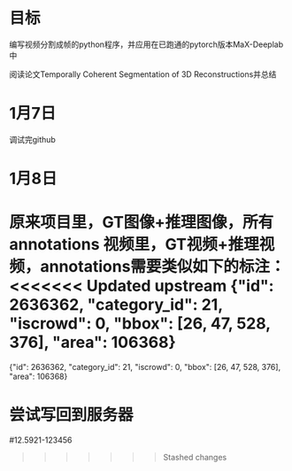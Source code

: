 # 目标
编写视频分割成帧的python程序，并应用在已跑通的pytorch版本MaX-Deeplab中

阅读论文Temporally Coherent Segmentation of 3D Reconstructions并总结

# 1月7日
调试完github

# 1月8日
原来项目里，GT图像+推理图像，所有annotations
视频里，GT视频+推理视频，annotations需要类似如下的标注：
<<<<<<< Updated upstream
{"id": 2636362, "category_id": 21, "iscrowd": 0, "bbox": [26, 47, 528, 376], "area": 106368}
=======
{"id": 2636362, "category_id": 21, "iscrowd": 0, "bbox": [26, 47, 528, 376], "area": 106368}

# 尝试写回到服务器
#12.5921-123456
>>>>>>> Stashed changes
